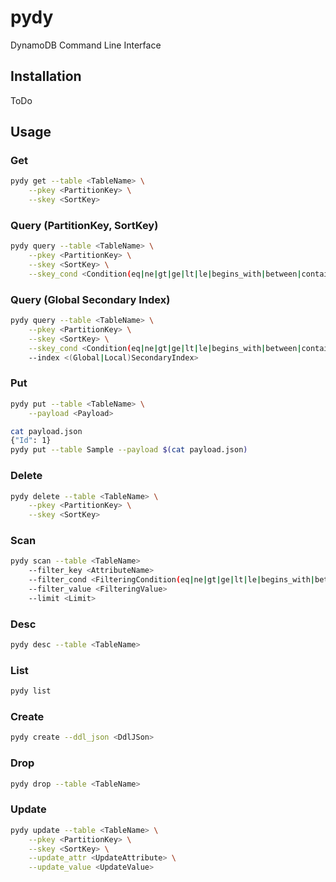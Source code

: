 # pydy

DynamoDB Command Line Interface

## Installation

ToDo

## Usage

### Get

```sh
pydy get --table <TableName> \
    --pkey <PartitionKey> \
    --skey <SortKey>
```

### Query (PartitionKey, SortKey)

```sh
pydy query --table <TableName> \
    --pkey <PartitionKey> \
    --skey <SortKey> \
    --skey_cond <Condition(eq|ne|gt|ge|lt|le|begins_with|between|contains)>
```

### Query (Global Secondary Index)

```sh
pydy query --table <TableName> \
    --pkey <PartitionKey> \
    --skey <SortKey> \
    --skey_cond <Condition(eq|ne|gt|ge|lt|le|begins_with|between|contains)>
    --index <(Global|Local)SecondaryIndex>
```

### Put

```sh
pydy put --table <TableName> \
    --payload <Payload>
```

```sh
cat payload.json
{"Id": 1}
pydy put --table Sample --payload $(cat payload.json)
```

### Delete

```sh
pydy delete --table <TableName> \
    --pkey <PartitionKey> \
    --skey <SortKey>
```

### Scan

```sh
pydy scan --table <TableName>
    --filter_key <AttributeName>
    --filter_cond <FilteringCondition(eq|ne|gt|ge|lt|le|begins_with|between|contains)> \
    --filter_value <FilteringValue>
    --limit <Limit>
```

### Desc

```sh
pydy desc --table <TableName>
```

### List


```sh
pydy list
```

### Create

```sh
pydy create --ddl_json <DdlJSon>
```

### Drop

```sh
pydy drop --table <TableName>
```

### Update

```sh
pydy update --table <TableName> \
    --pkey <PartitionKey> \
    --skey <SortKey> \
    --update_attr <UpdateAttribute> \
    --update_value <UpdateValue>
```
